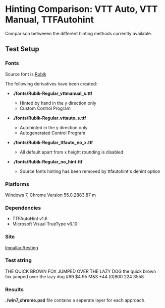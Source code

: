 # Hinting Comparison: VTT Auto, VTT Manual, TTFAutohint

Comparison betweeen the different hinting methods currently available.
## Test Setup
### Fonts
Source font is [Rubik](https://github.com/googlefonts/rubik)

The following derivatives have been created:

- **./fonts/Rubik-Regular_vttmanual_s.ttf**
    - Hinted by hand in the y direction only
    - Custom Control Program


- **./fonts/Rubik-Regular_vttauto_s.ttf**
    - Autohinted in the y direction only
    - Autogenerated Control Program


- **./fonts/Rubik-Regular_ttfauto_no_x.ttf**
    - All default apart from x height rounding is disabled


- **./fonts/Rubik-Regular_no_hint.ttf**
    - Source fonts hinting has been removed by ttfautohint's dehint option


### Platforms
Windows 7, Chrome Version 55.0.2883.87 m

### Dependencies
- TTFAutoHint v1.6
- Microsoft Visual TrueType v6.10

### Site
[Impallari/testing](http://www.impallari.com/testing)

### Test string
THE QUICK BROWN FOX JUMPED OVER THE LAZY DOG    the quick brown fox jumped over the lazy dog    #69 $4.95 M&S    +44 (0)800 224 3558

### Results
**./win7_chrome.psd** file contains a seperate layer for each approach.
